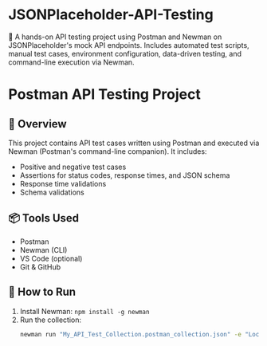 # JSONPlaceholder-API-Testing
📌 A hands-on API testing project using Postman and Newman on JSONPlaceholder's mock API endpoints. Includes automated test scripts, manual test cases, environment configuration, data-driven testing, and command-line execution via Newman.

# Postman API Testing Project

## 📌 Overview
This project contains API test cases written using Postman and executed via Newman (Postman's command-line companion). It includes:
- Positive and negative test cases
- Assertions for status codes, response times, and JSON schema
- Response time validations
- Schema validations

## 📦 Tools Used
- Postman
- Newman (CLI)
- VS Code (optional)
- Git & GitHub

## 🚀 How to Run
1. Install Newman: `npm install -g newman`
2. Run the collection:
   ```bash
   newman run "My_API_Test_Collection.postman_collection.json" -e "Local Dev.postman_environment.json"

